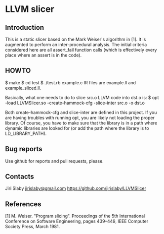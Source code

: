 # LLVM slicer

## Introduction
This is a static slicer based on the Mark Weiser's algorithm in [1]. It is
augmented to perform an inter-procedural analysis. The initial criteria
considered here are all assert_fail function calls (which is effectively every
place where an assert is in the code).

## HOWTO
$ make
$ cd test
$ ./test.rb example.c
IR files are example.ll and example_sliced.ll.

Basically, what one needs to do to slice src.o LLVM code into dst.o is:
  $ opt -load LLVMSlicer.so -create-hammock-cfg -slice-inter src.o -o dst.o

Both create-hammock-cfg and slice-inter are defined in this project. If you are
having troubles with running opt, you are likely not loading the proper library.
Of course, you have to make sure that the library is in a path where dynamic
libraries are looked for (or add the path where the library is to
LD_LIBRARY_PATH).

## Bug reports
Use github for reports and pull requests, please.

## Contacts
Jiri Slaby <jirislaby@gmail.com>
https://github.com/jirislaby/LLVMSlicer

## References
[1] M. Weiser. "Program slicing". Proceedings of the 5th International
Conference on Software Engineering, pages 439–449, IEEE Computer Society Press,
March 1981.
